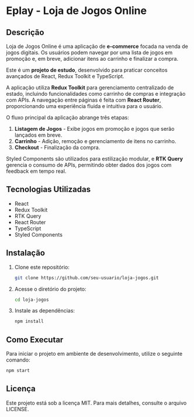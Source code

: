 # Eplay - Loja de Jogos Online

## Descrição
Loja de Jogos Online é uma aplicação de **e-commerce** focada na venda de jogos digitais. Os usuários podem navegar por uma lista de jogos em promoção e, em breve, adicionar itens ao carrinho e finalizar a compra.

Este é um **projeto de estudo**, desenvolvido para praticar conceitos avançados de React, Redux Toolkit e TypeScript.

A aplicação utiliza **Redux Toolkit** para gerenciamento centralizado de estado, incluindo funcionalidades como carrinho de compras e integração com APIs. A navegação entre páginas é feita com **React Router**, proporcionando uma experiência fluida e intuitiva para o usuário.

O fluxo principal da aplicação abrange três etapas:
1. **Listagem de Jogos** - Exibe jogos em promoção e jogos que serão lançados em breve.
2. **Carrinho** - Adição, remoção e gerenciamento de itens no carrinho.
3. **Checkout** - Finalização da compra.

Styled Components são utilizados para estilização modular, e **RTK Query** gerencia o consumo de APIs, permitindo obter dados dos jogos com feedback em tempo real.

## Tecnologias Utilizadas
- React
- Redux Toolkit
- RTK Query
- React Router
- TypeScript
- Styled Components

## Instalação

1. Clone este repositório:
   ```sh
   git clone https://github.com/seu-usuario/loja-jogos.git
   ```
2. Acesse o diretório do projeto:
   ```sh
   cd loja-jogos
   ```

3. Instale as dependências:
   ```sh
   npm install
   ```

## Como Executar
Para iniciar o projeto em ambiente de desenvolvimento, utilize o seguinte comando:

```sh
npm start
```

## Licença
Este projeto está sob a licença MIT. Para mais detalhes, consulte o arquivo LICENSE.

